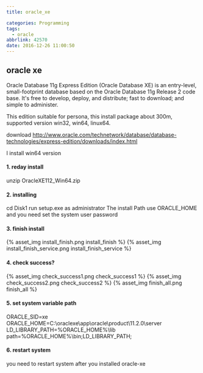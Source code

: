 ```yaml
---
title: oracle_xe

categories: Programming
tags:
  - oracle
abbrlink: 42570
date: 2016-12-26 11:00:50
---
```


## oracle xe
Oracle Database 11g Express Edition (Oracle Database XE) is an entry-level, small-footprint database based on the Oracle Database 11g Release 2 code base.  It's free to develop, deploy, and distribute; fast to download; and simple to administer.

This edition suitable for persona, this install package about 300m, supported version win32, win64, linux64.

download http://www.oracle.com/technetwork/database/database-technologies/express-edition/downloads/index.html

I install win64 version
#### 1. reday install
unzip OracleXE112_Win64.zip

#### 2. installing
cd Disk1
run setup.exe as administrator
The install Path use ORACLE_HOME
and you need set the system user password

#### 3. finish install
{% asset_img install_finish.png install_finish %}
{% asset_img install_finish_service.png install_finish_service %}


#### 4. check success?
{% asset_img check_success1.png check_success1 %}
{% asset_img check_success2.png check_success2 %}
{% asset_img finish_all.png finish_all %}

#### 5. set system variable path
ORACLE_SID=xe
ORACLE_HOME=C:\oraclexe\app\oracle\product\11.2.0\server
LD_LIBRARY_PATH=%ORACLE_HOME%\lib
path=%ORACLE_HOME%\bin;LD_LIBRARY_PATH;


#### 6. restart system
you need to restart system after you installed oracle-xe

